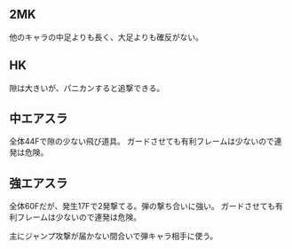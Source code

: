 ## 2MK

他のキャラの中足よりも長く、大足よりも確反がない。

## HK

隙は大きいが、パニカンすると追撃できる。

## 中エアスラ

全体44Fで隙の少ない飛び道具。
ガードさせても有利フレームは少ないので連発は危険。

## 強エアスラ

全体60Fだが、発生17Fで2発撃てる。弾の撃ち合いに強い。
ガードさせても有利フレームは少ないので連発は危険。

主にジャンプ攻撃が届かない間合いで弾キャラ相手に使う。
